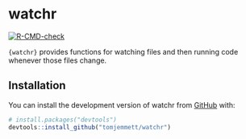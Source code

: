 
# watchr

<!-- badges: start -->
[![R-CMD-check](https://github.com/tomjemmett/watchr/actions/workflows/R-CMD-check.yaml/badge.svg)](https://github.com/tomjemmett/watchr/actions/workflows/R-CMD-check.yaml)
<!-- badges: end -->

`{watchr}` provides functions for watching files and then running code whenever
those files change.

## Installation

You can install the development version of watchr from [GitHub](https://github.com/) with:

``` r
# install.packages("devtools")
devtools::install_github("tomjemmett/watchr")
```
